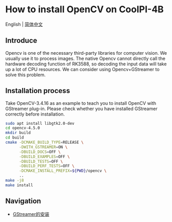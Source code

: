 # How to install OpenCV on CoolPI-4B

English | [简体中文](./OpenCV_Install_CN.md)

## Introduce

Opencv is one of the necessary third-party libraries for computer vision. 
We usually use it to process images.
The native Opencv cannot directly call the hardware decoding function of RK3588, so decoding the input data will take up a lot of CPU resources.
We can consider using Opencv+GStreamer to solve this problem.

## Installation process

Take OpenCV-3.4.16 as an example to teach you to install OpenCV with GStreamer plug-in. 
Please check whether you have installed GStreamer correctly before installation.

```bash
sudo apt install libgtk2.0-dev
cd opencv-4.5.0
mkdir build
cd build
cmake -DCMAKE_BUILD_TYPE=RELEASE \
      -DWITH_GSTREAMER=ON \
      -DBUILD_DOCS=OFF \
      -DBUILD_EXAMPLES=OFF \
      -DBUILD_TESTS=OFF \
      -DBUILD_PERF_TESTS=OFF \
      -DCMAKE_INSTALL_PREFIX=${PWD}/opencv \
      ..
make -j8     
make install
```

## Navigation

* [GStreamer的安装](../GStreamer/GStreamer_Install.md)